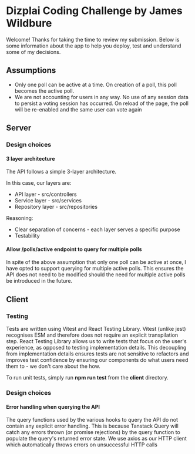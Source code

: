 # Dizplai Coding Challenge by James Wildbure

Welcome! Thanks for taking the time to review my submission. Below is some information about the app to help you deploy, test and understand some of my decisions.

## Assumptions

- Only one poll can be active at a time. On creation of a poll, this poll becomes the active poll.
- We are not accounting for users in any way. No use of any session data to persist a voting session has occurred. On reload of the page, the poll will be re-enabled and the same user can vote again

## Server

### Design choices

#### 3 layer architecture

The API follows a simple 3-layer architecture.

In this case, our layers are:

- API layer - src/controllers
- Service layer - src/services
- Repository layer - src/repositories

Reasoning:

- Clear separation of concerns - each layer serves a specific purpose
- Testability

#### Allow /polls/active endpoint to query for multiple polls

In spite of the above assumption that only one poll can be active at once, I have opted to support querying for multiple active polls. This ensures the API does not need to be modified should the need for multiple active polls be introduced in the future.

## Client

### Testing

Tests are written using Vitest and React Testing Library. Vitest (unlike jest) recognises ESM and therefore does not require an explicit transpilation step. React Testing Library allows us to write tests that focus on the user's experience, as opposed to testing implementation details. This decoupling from implementation details ensures tests are not sensitive to refactors and improves test confidence by ensuring our components do what users need them to - we don't care about the how.

To run unit tests, simply run **npm run test** from the **client** directory.

### Design choices

#### Error handling when querying the API

The query functions used by the various hooks to query the API do not contain any explicit error handling. This is because Tanstack Query will catch any errors thrown (or promise rejections) by the query function to populate the query's returned error state. We use axios as our HTTP client which automatically throws errors on unsuccessful HTTP calls
